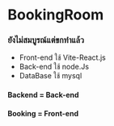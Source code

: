 ﻿# BookingRoom
 <h3>ยังไม่สมบูรณ์แต่ขกทำแล้ว</h3>
  <ul>
    <li>Front-end ใช้ Vite-React.js</li>  
    <li>Back-end ใช้ node.Js</li>  
    <li>DataBase ใช้ mysql</li>  
  </ul>

   <h4>Backend = Back-end</h4>
   <h4>Booking = Front-end</h4>
